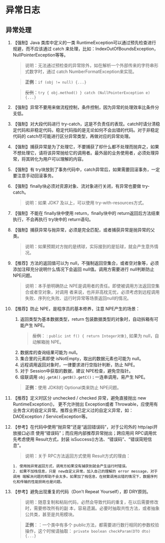 # 异常日志

## 异常处理

1. 【强制】Java 类库中定义的一类 RuntimeException可以通过预先检查进行规避，而不应该通过 catch 来处理，比如：IndexOutOfBoundsException，NullPointerException等等。
    > 说明：无法通过预检查的异常除外，如在解析一个外部传来的字符串形式数字时，通过 catch NumberFormatException来实现。

    > **正例**：`if (obj != null) {...}`

    > ~~反例~~：`try { obj.method() } catch (NullPointerException e) {...}`

2. 【强制】异常不要用来做流程控制，条件控制，因为异常的处理效率比条件分支低。

3. 【强制】对大段代码进行 try-catch，这是不负责任的表现。catch时请分清稳定代码和非稳定代码，稳定代码指的是无论如何不会出错的代码。对于非稳定代码的 catch尽可能进行区分异常类型，再做对应的异常处理。

4. 【强制】捕获异常是为了处理它，不要捕获了却什么都不处理而抛弃之，如果不想处理它，请将该异常抛给它的调用者。最外层的业务使用者，必须处理异常，将其转化为用户可以理解的内容。

5. 【强制】有 try块放到了事务代码中，catch异常后，如果需要回滚事务，一定要注意手动回滚事务。

6. 【强制】finally块必须对资源对象、流对象进行关闭，有异常也要做 try-catch。
    > 说明：如果 JDK7 及以上，可以使用 try-with-resources方式。

7. 【强制】不能在 finally块中使用 return，finally块中的 return返回后方法结束执行，不会再执行 try块中的 return语句。

8. 【强制】捕获异常与抛异常，必须是完全匹配，或者捕获异常是抛异常的父类。
    > 说明：如果预期对方抛的是绣球，实际接到的是铅球，就会产生意外情况。

9. 【推荐】方法的返回值可以为 null，不强制返回空集合，或者空对象等，必须添加注释充分说明什么情况下会返回 null值。调用方需要进行 null判断防止 NPE问题。
    > 说明：本手册明确防止 NPE是调用者的责任。即使被调用方法返回空集合或者空对象，对调用 者来说，也并非高枕无忧，必须考虑到远程调用失败、序列化失败、运行时异常等场景返回null的情况。

10. 【推荐】防止 NPE，是程序员的基本修养，注意 NPE产生的场景：

    1. 返回类型为基本数据类型，return 包装数据类型的对象时，自动拆箱有可能产生 NPE。
        > ~~反例~~：`：public int f() { return Integer对象}`, 如果为 null，自动解箱抛 NPE。
    2. 数据库的查询结果可能为 null。
    3. 集合里的元素即使 isNotEmpty，取出的数据元素也可能为 null。
    4. 远程调用返回对象时，一律要求进行空指针判断，防止 NPE。
    5. 对于 Session中获取的数据，建议 NPE检查，避免空指针。
    6.  级联调用 `obj.getA().getB().getC()；`一连串调用，易产生 NPE。

    > **正例**：使用 JDK8的 Optional类来防止 NPE问题。

11. 【推荐】定义时区分 unchecked / checked 异常，避免直接抛出 new RuntimeException()， 更不允许抛出 Exception或者 Throwable，应使用有业务含义的自定义异常。推荐业界已定义过的自定义异常，如：DAOException / ServiceException等。

12. 【参考】在代码中使用“抛异常”还是“返回错误码”，对于公司外的 http/api开放接口必须 使用“错误码”；而应用内部推荐异常抛出；跨应用间 RPC调用优先考虑使用 Result方式，封装 isSuccess()方法、“错误码”、“错误简短信息”。
    > 说明：关于 RPC方法返回方式使用 Result方式的理由：

        1. 使用抛异常返回方式，调用方如果没有捕获到就会产生运行时错误。
        2. 如果不加栈信息，只是 new自定义异常，加入自己的理解的 error message，对于调用 端解决问题的帮助不会太多。如果加了栈信息，在频繁调用出错的情况下，数据序列化和传输的性能损耗也是问题。

13. 【参考】避免出现重复的代码（Don’t Repeat Yourself），即 DRY原则。
    > 说明：随意复制和粘贴代码，必然会导致代码的重复，在以后需要修改时，需要修改所有的副 本，容易遗漏。必要时抽取共性方法，或者抽象公共类，甚至是共用模块。

    > **正例**：：一个类中有多个 public方法，都需要进行数行相同的参数校验操作，这个时候请抽取： `private boolean checkParam(DTO dto) {...}`